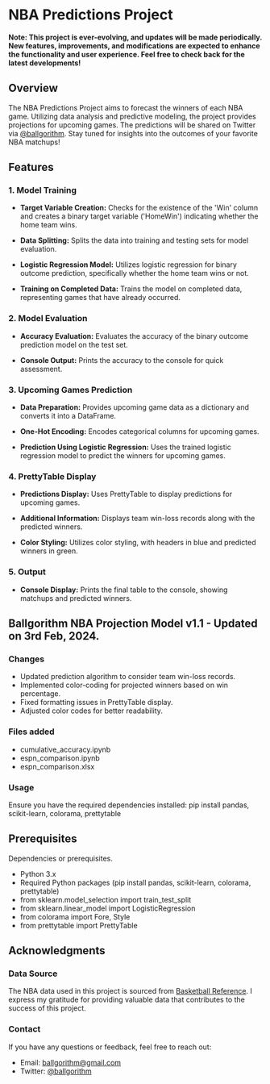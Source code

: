 # NBA Predictions Project

**Note: This project is ever-evolving, and updates will be made periodically. New features, improvements, and modifications are expected to enhance the functionality and user experience. Feel free to check back for the latest developments!**

## Overview

The NBA Predictions Project aims to forecast the winners of each NBA game. Utilizing data analysis and predictive modeling, the project provides projections for upcoming games. The predictions will be shared on Twitter via [@ballgorithm](https://twitter.com/ballgorithm). Stay tuned for insights into the outcomes of your favorite NBA matchups!

## Features

### 1. Model Training

- **Target Variable Creation:** Checks for the existence of the 'Win' column and creates a binary target variable ('HomeWin') indicating whether the home team wins.

- **Data Splitting:** Splits the data into training and testing sets for model evaluation.

- **Logistic Regression Model:** Utilizes logistic regression for binary outcome prediction, specifically whether the home team wins or not.

- **Training on Completed Data:** Trains the model on completed data, representing games that have already occurred.

### 2. Model Evaluation

- **Accuracy Evaluation:** Evaluates the accuracy of the binary outcome prediction model on the test set.

- **Console Output:** Prints the accuracy to the console for quick assessment.

### 3. Upcoming Games Prediction

- **Data Preparation:** Provides upcoming game data as a dictionary and converts it into a DataFrame.

- **One-Hot Encoding:** Encodes categorical columns for upcoming games.

- **Prediction Using Logistic Regression:** Uses the trained logistic regression model to predict the winners for upcoming games.

### 4. PrettyTable Display

- **Predictions Display:** Uses PrettyTable to display predictions for upcoming games.

- **Additional Information:** Displays team win-loss records along with the predicted winners.

- **Color Styling:** Utilizes color styling, with headers in blue and predicted winners in green.

### 5. Output

- **Console Display:** Prints the final table to the console, showing matchups and predicted winners.

## Ballgorithm NBA Projection Model v1.1 - Updated on 3rd Feb, 2024.

### Changes
- Updated prediction algorithm to consider team win-loss records.
- Implemented color-coding for projected winners based on win percentage.
- Fixed formatting issues in PrettyTable display.
- Adjusted color codes for better readability.

### Files added
- cumulative_accuracy.ipynb
- espn_comparison.ipynb
- espn_comparison.xlsx

### Usage
Ensure you have the required dependencies installed:
pip install pandas, scikit-learn, colorama, prettytable


## Prerequisites

Dependencies or prerequisites.

- Python 3.x
- Required Python packages (pip install pandas, scikit-learn, colorama, prettytable)
- from sklearn.model_selection import train_test_split
- from sklearn.linear_model import LogisticRegression
- from colorama import Fore, Style
- from prettytable import PrettyTable


## Acknowledgments

### Data Source

The NBA data used in this project is sourced from [Basketball Reference](https://www.basketball-reference.com/). I express my gratitude for providing valuable data that contributes to the success of this project.

### Contact

If you have any questions or feedback, feel free to reach out:

- Email: ballgorithm@gmail.com
- Twitter: [@ballgorithm](https://twitter.com/ballgorithm)
